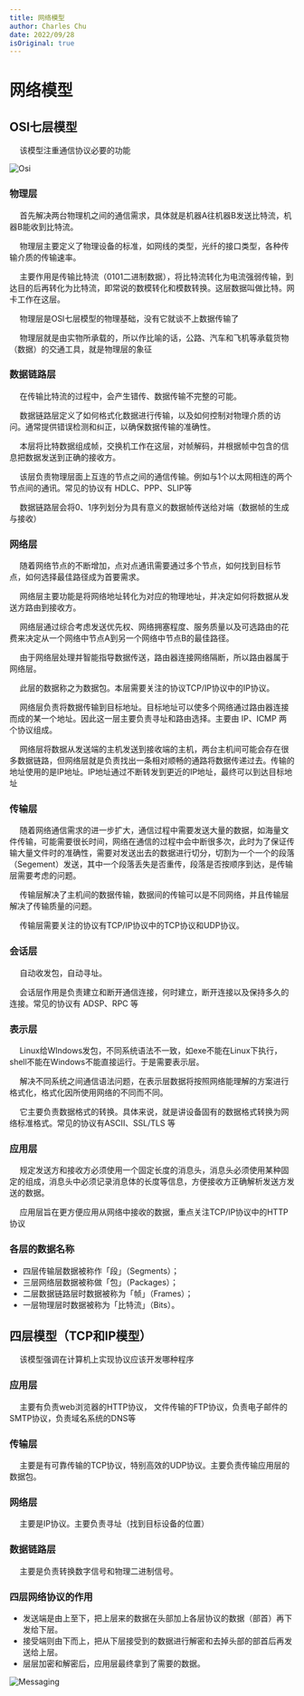 ```yaml
---
title: 网络模型
author: Charles Chu
date: 2022/09/28
isOriginal: true
---
```


# 网络模型

## OSI七层模型
&emsp; 该模型注重通信协议必要的功能

![Osi](/public/network/model/Osi.png)

### 物理层
&emsp; 首先解决两台物理机之间的通信需求，具体就是机器A往机器B发送比特流，机器B能收到比特流。

&emsp; 物理层主要定义了物理设备的标准，如网线的类型，光纤的接口类型，各种传输介质的传输速率。

&emsp; 主要作用是传输比特流（0101二进制数据），将比特流转化为电流强弱传输，到达目的后再转化为比特流，即常说的数模转化和模数转换。这层数据叫做比特。网卡工作在这层。

&emsp; 物理层是OSI七层模型的物理基础，没有它就谈不上数据传输了

&emsp; 物理层就是由实物所承载的，所以作比喻的话，公路、汽车和飞机等承载货物（数据）的交通工具，就是物理层的象征

### 数据链路层
&emsp; 在传输比特流的过程中，会产生错传、数据传输不完整的可能。

&emsp; 数据链路层定义了如何格式化数据进行传输，以及如何控制对物理介质的访问。通常提供错误检测和纠正，以确保数据传输的准确性。

&emsp; 本层将比特数据组成帧，交换机工作在这层，对帧解码，并根据帧中包含的信息把数据发送到正确的接收方。

&emsp; 该层负责物理层面上互连的节点之间的通信传输。例如与1个以太网相连的两个节点间的通讯。常见的协议有 HDLC、PPP、SLIP等

&emsp; 数据链路层会将0、1序列划分为具有意义的数据帧传送给对端（数据帧的生成与接收）

### 网络层
&emsp; 随着网络节点的不断增加，点对点通讯需要通过多个节点，如何找到目标节点，如何选择最佳路径成为首要需求。

&emsp; 网络层主要功能是将网络地址转化为对应的物理地址，并决定如何将数据从发送方路由到接收方。

&emsp; 网络层通过综合考虑发送优先权、网络拥塞程度、服务质量以及可选路由的花费来决定从一个网络中节点A到另一个网络中节点B的最佳路径。

&emsp; 由于网络层处理并智能指导数据传送，路由器连接网络隔断，所以路由器属于网络层。

&emsp; 此层的数据称之为数据包。本层需要关注的协议TCP/IP协议中的IP协议。

&emsp; 网络层负责将数据传输到目标地址。目标地址可以使多个网络通过路由器连接而成的某一个地址。因此这一层主要负责寻址和路由选择。主要由 IP、ICMP 两个协议组成。

&emsp; 网络层将数据从发送端的主机发送到接收端的主机，两台主机间可能会存在很多数据链路，但网络层就是负责找出一条相对顺畅的通路将数据传递过去。传输的地址使用的是IP地址。IP地址通过不断转发到更近的IP地址，最终可以到达目标地址

### 传输层
&emsp; 随着网络通信需求的进一步扩大，通信过程中需要发送大量的数据，如海量文件传输，可能需要很长时间，网络在通信的过程中会中断很多次，此时为了保证传输大量文件时的准确性，需要对发送出去的数据进行切分，切割为一个一个的段落（Segement）发送，其中一个段落丢失是否重传，段落是否按顺序到达，是传输层需要考虑的问题。

&emsp; 传输层解决了主机间的数据传输，数据间的传输可以是不同网络，并且传输层解决了传输质量的问题。

&emsp; 传输层需要关注的协议有TCP/IP协议中的TCP协议和UDP协议。

### 会话层
&emsp; 自动收发包，自动寻址。

&emsp; 会话层作用是负责建立和断开通信连接，何时建立，断开连接以及保持多久的连接。常见的协议有 ADSP、RPC 等

### 表示层
&emsp; Linux给WIndows发包，不同系统语法不一致，如exe不能在Linux下执行，shell不能在Windows不能直接运行。于是需要表示层。

&emsp; 解决不同系统之间通信语法问题，在表示层数据将按照网络能理解的方案进行格式化，格式化因所使用网络的不同而不同。

&emsp; 它主要负责数据格式的转换。具体来说，就是讲设备固有的数据格式转换为网络标准格式。常见的协议有ASCII、SSL/TLS 等

### 应用层
&emsp; 规定发送方和接收方必须使用一个固定长度的消息头，消息头必须使用某种固定的组成，消息头中必须记录消息体的长度等信息，方便接收方正确解析发送方发送的数据。

&emsp; 应用层旨在更方便应用从网络中接收的数据，重点关注TCP/IP协议中的HTTP协议

### 各层的数据名称
- 四层传输层数据被称作「段」（Segments）；
- 三层网络层数据被称做「包」（Packages）；
- 二层数据链路层时数据被称为「帧」（Frames）；
- 一层物理层时数据被称为「比特流」（Bits）。

## 四层模型（TCP和IP模型）
&emsp; 该模型强调在计算机上实现协议应该开发哪种程序


### 应用层
&emsp; 主要有负责web浏览器的HTTP协议， 文件传输的FTP协议，负责电子邮件的SMTP协议，负责域名系统的DNS等

### 传输层
&emsp; 主要是有可靠传输的TCP协议，特别高效的UDP协议。主要负责传输应用层的数据包。

### 网络层
&emsp; 主要是IP协议。主要负责寻址（找到目标设备的位置）

### 数据链路层
&emsp; 主要是负责转换数字信号和物理二进制信号。


### 四层网络协议的作用
- 发送端是由上至下，把上层来的数据在头部加上各层协议的数据（部首）再下发给下层。
- 接受端则由下而上，把从下层接受到的数据进行解密和去掉头部的部首后再发送给上层。
- 层层加密和解密后，应用层最终拿到了需要的数据。

![Messaging](/public/network/model/Messaging.png)
